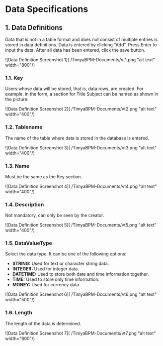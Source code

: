 # Data Specifications

## 1. Data Definitions

Data that is not in a table format and does not consist of multiple entries is stored in data definitions. Data is entered by clicking "Add". Press Enter to input the data. After all data has been entered, click the save button.

![Data Definition Screenshot 1]( /TimyaBPM-Documents/vt1.png "alt text" width="800"/)

### 1.1. Key

Users whose data will be stored, that is, data rows, are created. For example, in the form, a section for Title Subject can be named as shown in the picture:

![Data Definition Screenshot 2]( /TimyaBPM-Documents/vt2.png "alt text" width="400"/)

### 1.2. Tablename

The name of the table where data is stored in the database is entered.

![Data Definition Screenshot 3]( /TimyaBPM-Documents/vt3.png "alt text" width="400"/)

### 1.3. Name

Must be the same as the Key section.

![Data Definition Screenshot 4]( /TimyaBPM-Documents/vt4.png "alt text" width="400"/)

### 1.4. Description

Not mandatory, can only be seen by the creator.

![Data Definition Screenshot 5]( /TimyaBPM-Documents/vt5.png "alt text" width="400"/)

### 1.5. DataValueType

Select the data type. It can be one of the following options:

- **STRING:** Used for text or character string data. 
- **INTEGER:** Used for integer data.
- **DATETIME:** Used to store both date and time information together. 
- **TIME:** Used to store only time information.
- **MONEY:** Used for currency data. 

![Data Definition Screenshot 6]( /TimyaBPM-Documents/vt6.png "alt text" width="500"/)

### 1.6. Length

The length of the data is determined.

![Data Definition Screenshot 7]( /TimyaBPM-Documents/vt7.png "alt text" width="600"/)

